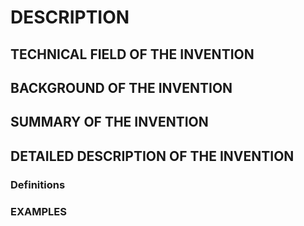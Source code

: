 # DESCRIPTION

## TECHNICAL FIELD OF THE INVENTION

## BACKGROUND OF THE INVENTION

## SUMMARY OF THE INVENTION

## DETAILED DESCRIPTION OF THE INVENTION

### Definitions

### EXAMPLES


